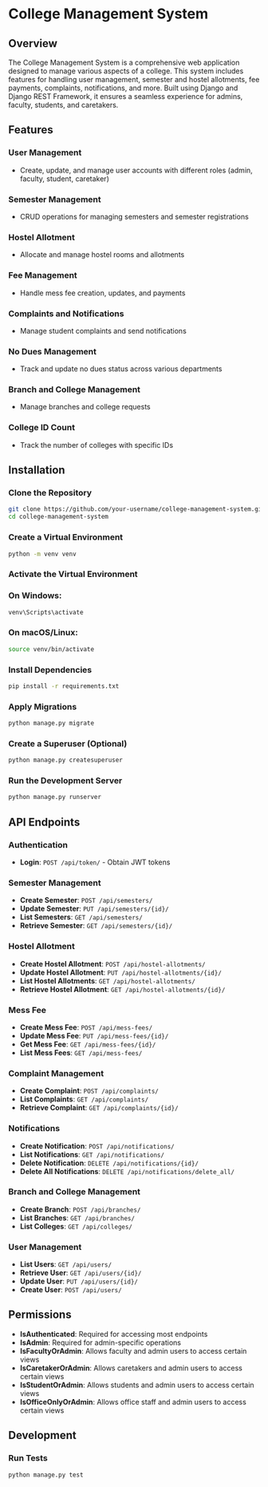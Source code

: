 # College Management System

## Overview

The College Management System is a comprehensive web application designed to manage various aspects of a college. This system includes features for handling user management, semester and hostel allotments, fee payments, complaints, notifications, and more. Built using Django and Django REST Framework, it ensures a seamless experience for admins, faculty, students, and caretakers.

## Features

### User Management
- Create, update, and manage user accounts with different roles (admin, faculty, student, caretaker)

### Semester Management
- CRUD operations for managing semesters and semester registrations

### Hostel Allotment
- Allocate and manage hostel rooms and allotments

### Fee Management
- Handle mess fee creation, updates, and payments

### Complaints and Notifications
- Manage student complaints and send notifications

### No Dues Management
- Track and update no dues status across various departments

### Branch and College Management
- Manage branches and college requests

### College ID Count
- Track the number of colleges with specific IDs

## Installation

### Clone the Repository
```bash
git clone https://github.com/your-username/college-management-system.git
cd college-management-system
```
### Create a Virtual Environment
```bash
python -m venv venv
```
### Activate the Virtual Environment
### On Windows:
```bash
venv\Scripts\activate
```
### On macOS/Linux:
```bash
source venv/bin/activate
```
### Install Dependencies
```bash
pip install -r requirements.txt
```
### Apply Migrations
```bash
python manage.py migrate
```
### Create a Superuser (Optional)
```bash
python manage.py createsuperuser
```
### Run the Development Server
```bash
python manage.py runserver
```
## API Endpoints

### Authentication
- **Login**: `POST /api/token/` - Obtain JWT tokens

### Semester Management
- **Create Semester**: `POST /api/semesters/`
- **Update Semester**: `PUT /api/semesters/{id}/`
- **List Semesters**: `GET /api/semesters/`
- **Retrieve Semester**: `GET /api/semesters/{id}/`

### Hostel Allotment
- **Create Hostel Allotment**: `POST /api/hostel-allotments/`
- **Update Hostel Allotment**: `PUT /api/hostel-allotments/{id}/`
- **List Hostel Allotments**: `GET /api/hostel-allotments/`
- **Retrieve Hostel Allotment**: `GET /api/hostel-allotments/{id}/`

### Mess Fee
- **Create Mess Fee**: `POST /api/mess-fees/`
- **Update Mess Fee**: `PUT /api/mess-fees/{id}/`
- **Get Mess Fee**: `GET /api/mess-fees/{id}/`
- **List Mess Fees**: `GET /api/mess-fees/`

### Complaint Management
- **Create Complaint**: `POST /api/complaints/`
- **List Complaints**: `GET /api/complaints/`
- **Retrieve Complaint**: `GET /api/complaints/{id}/`

### Notifications
- **Create Notification**: `POST /api/notifications/`
- **List Notifications**: `GET /api/notifications/`
- **Delete Notification**: `DELETE /api/notifications/{id}/`
- **Delete All Notifications**: `DELETE /api/notifications/delete_all/`

### Branch and College Management
- **Create Branch**: `POST /api/branches/`
- **List Branches**: `GET /api/branches/`
- **List Colleges**: `GET /api/colleges/`

### User Management
- **List Users**: `GET /api/users/`
- **Retrieve User**: `GET /api/users/{id}/`
- **Update User**: `PUT /api/users/{id}/`
- **Create User**: `POST /api/users/`

## Permissions

- **IsAuthenticated**: Required for accessing most endpoints
- **IsAdmin**: Required for admin-specific operations
- **IsFacultyOrAdmin**: Allows faculty and admin users to access certain views
- **IsCaretakerOrAdmin**: Allows caretakers and admin users to access certain views
- **IsStudentOrAdmin**: Allows students and admin users to access certain views
- **IsOfficeOnlyOrAdmin**: Allows office staff and admin users to access certain views

## Development

### Run Tests

```bash
python manage.py test
